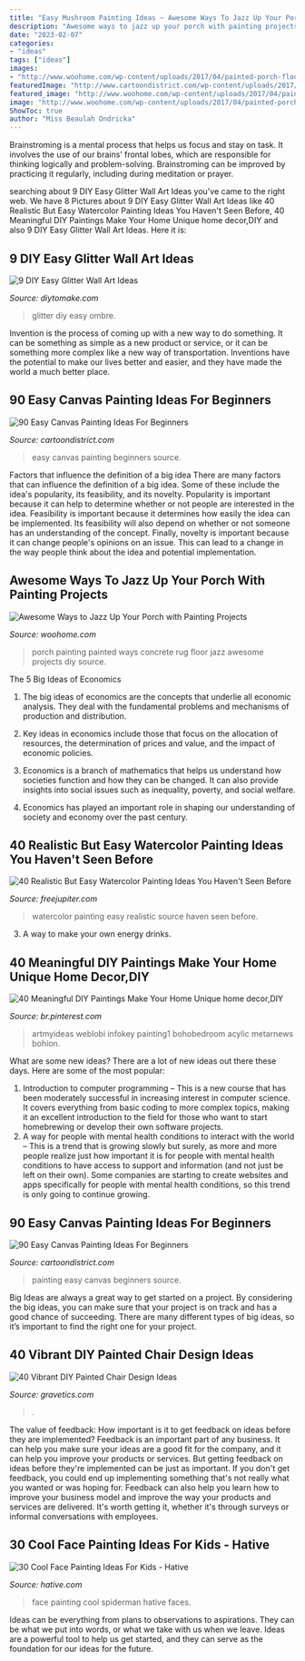 ```yaml
---
title: "Easy Mushroom Painting Ideas ~ Awesome Ways To Jazz Up Your Porch With Painting Projects"
description: "Awesome ways to jazz up your porch with painting projects"
date: "2023-02-07"
categories:
- "ideas"
tags: ["ideas"]
images:
- "http://www.woohome.com/wp-content/uploads/2017/04/painted-porch-floor-6.jpg"
featuredImage: "http://www.cartoondistrict.com/wp-content/uploads/2017/06/Easy-Canvas-Painting-Ideas-For-Beginners21-1.jpg"
featured_image: "http://www.woohome.com/wp-content/uploads/2017/04/painted-porch-floor-6.jpg"
image: "http://www.woohome.com/wp-content/uploads/2017/04/painted-porch-floor-6.jpg"
ShowToc: true
author: "Miss Beaulah Ondricka"
---
```



Brainstroming is a mental process that helps us focus and stay on task. It involves the use of our brains’ frontal lobes, which are responsible for thinking logically and problem-solving. Brainstroming can be improved by practicing it regularly, including during meditation or prayer.

	

		
searching about 9 DIY Easy Glitter Wall Art Ideas you've came to the right web. We have 8 Pictures about 9 DIY Easy Glitter Wall Art Ideas like 40 Realistic But Easy Watercolor Painting Ideas You Haven&#039;t Seen Before, 40 Meaningful DIY Paintings Make Your Home Unique home decor,DIY and also 9 DIY Easy Glitter Wall Art Ideas. Here it is:
		
    
## 9 DIY Easy Glitter Wall Art Ideas

<img loading=lazy src="https://www.diytomake.com/wp-content/uploads/2015/09/Ombre-Glitter-Wall-Art.jpg" onerror="this.onerror=null;this.src='https://tse4.mm.bing.net/th?id=OIP.WpCV-ipjPbJlqN5_FS0X9gHaJ6&amp;pid=15.1';" alt="9 DIY Easy Glitter Wall Art Ideas">

_Source: diytomake.com_

>glitter diy easy ombre. 

	

Invention is the process of coming up with a new way to do something. It can be something as simple as a new product or service, or it can be something more complex like a new way of transportation. Inventions have the potential to make our lives better and easier, and they have made the world a much better place.

    
## 90 Easy Canvas Painting Ideas For Beginners

<img loading=lazy src="http://www.cartoondistrict.com/wp-content/uploads/2017/06/Easy-Canvas-Painting-Ideas-For-Beginners21-1.jpg" onerror="this.onerror=null;this.src='https://tse4.mm.bing.net/th?id=OIP.4OkhfQN4teidQ5dAVEC1JwHaJ4&amp;pid=15.1';" alt="90 Easy Canvas Painting Ideas For Beginners">

_Source: cartoondistrict.com_

>easy canvas painting beginners source. 

	

Factors that influence the definition of a big idea
There are many factors that can influence the definition of a big idea. Some of these include the idea's popularity, its feasibility, and its novelty. Popularity is important because it can help to determine whether or not people are interested in the idea. Feasibility is important because it determines how easily the idea can be implemented. Its feasibility will also depend on whether or not someone has an understanding of the concept. Finally, novelty is important because it can change people's opinions on an issue. This can lead to a change in the way people think about the idea and potential implementation.

    
## Awesome Ways To Jazz Up Your Porch With Painting Projects

<img loading=lazy src="http://www.woohome.com/wp-content/uploads/2017/04/painted-porch-floor-6.jpg" onerror="this.onerror=null;this.src='https://tse1.mm.bing.net/th?id=OIP.7Mkpw1KbIBayhlfbeHhM8QHaLJ&amp;pid=15.1';" alt="Awesome Ways to Jazz Up Your Porch with Painting Projects">

_Source: woohome.com_

>porch painting painted ways concrete rug floor jazz awesome projects diy source. 

	

The 5 Big Ideas of Economics
1. The big ideas of economics are the concepts that underlie all economic analysis. They deal with the fundamental problems and mechanisms of production and distribution.
2. Key ideas in economics include those that focus on the allocation of resources, the determination of prices and value, and the impact of economic policies.

3. Economics is a branch of mathematics that helps us understand how societies function and how they can be changed. It can also provide insights into social issues such as inequality, poverty, and social welfare.

4. Economics has played an important role in shaping our understanding of society and economy over the past century.

    
## 40 Realistic But Easy Watercolor Painting Ideas You Haven&#039;t Seen Before

<img loading=lazy src="http://www.freejupiter.com/wp-content/uploads/2018/07/Easy-Watercolor-Painting-Ideas-16.jpg" onerror="this.onerror=null;this.src='https://tse3.mm.bing.net/th?id=OIP.kfqEHDHODSToNuqvPwKrBwHaNC&amp;pid=15.1';" alt="40 Realistic But Easy Watercolor Painting Ideas You Haven&#039;t Seen Before">

_Source: freejupiter.com_

>watercolor painting easy realistic source haven seen before. 

	

3. A way to make your own energy drinks.

    
## 40 Meaningful DIY Paintings Make Your Home Unique Home Decor,DIY

<img loading=lazy src="https://i.pinimg.com/736x/e1/91/e4/e191e41602f7abd4d698963aa9cbfc76.jpg" onerror="this.onerror=null;this.src='https://tse3.mm.bing.net/th?id=OIP.ZZ1tUSJHrv8v2jTj25cfSAHaJ4&amp;pid=15.1';" alt="40 Meaningful DIY Paintings Make Your Home Unique home decor,DIY">

_Source: br.pinterest.com_

>artmyideas weblobi infokey painting1 bohobedroom acylic metarnews bohion. 

	

What are some new ideas?
There are a lot of new ideas out there these days. Here are some of the most popular: 
1) Introduction to computer programming – This is a new course that has been moderately successful in increasing interest in computer science. It covers everything from basic coding to more complex topics, making it an excellent introduction to the field for those who want to start homebrewing or develop their own software projects. 
2) A way for people with mental health conditions to interact with the world – This is a trend that is growing slowly but surely, as more and more people realize just how important it is for people with mental health conditions to have access to support and information (and not just be left on their own). Some companies are starting to create websites and apps specifically for people with mental health conditions, so this trend is only going to continue growing.

    
## 90 Easy Canvas Painting Ideas For Beginners

<img loading=lazy src="http://www.cartoondistrict.com/wp-content/uploads/2017/06/Easy-Canvas-Painting-Ideas-For-Beginners0201.jpg" onerror="this.onerror=null;this.src='https://tse2.mm.bing.net/th?id=OIP.hI1Tv4Y6Y5t2unCN60fbQgHaLc&amp;pid=15.1';" alt="90 Easy Canvas Painting Ideas For Beginners">

_Source: cartoondistrict.com_

>painting easy canvas beginners source. 

	

Big Ideas are always a great way to get started on a project. By considering the big ideas, you can make sure that your project is on track and has a good chance of succeeding. There are many different types of big ideas, so it’s important to find the right one for your project.

    
## 40 Vibrant DIY Painted Chair Design Ideas

<img loading=lazy src="https://www.gravetics.com/wp-content/uploads/2017/08/Gilded-gold-painted-navy-blue-chair..jpg" onerror="this.onerror=null;this.src='https://tse2.mm.bing.net/th?id=OIP.U59lZe48XLfWxBvdVAA3rgHaJ3&amp;pid=15.1';" alt="40 Vibrant DIY Painted Chair Design Ideas">

_Source: gravetics.com_

>. 

	

The value of feedback: How important is it to get feedback on ideas before they are implemented?
Feedback is an important part of any business. It can help you make sure your ideas are a good fit for the company, and it can help you improve your products or services. But getting feedback on ideas before they're implemented can be just as important. If you don't get feedback, you could end up implementing something that's not really what you wanted or was hoping for. Feedback can also help you learn how to improve your business model and improve the way your products and services are delivered. It's worth getting it, whether it's through surveys or informal conversations with employees.

    
## 30 Cool Face Painting Ideas For Kids - Hative

<img loading=lazy src="https://hative.com/wp-content/uploads/2014/10/face-painting-ideas-for-kids/20-spiderman.jpg" onerror="this.onerror=null;this.src='https://tse3.mm.bing.net/th?id=OIP.pBAYnvjJaB5QzY49PwPMOAHaJ4&amp;pid=15.1';" alt="30 Cool Face Painting Ideas For Kids - Hative">

_Source: hative.com_

>face painting cool spiderman hative faces. 

	

Ideas can be everything from plans to observations to aspirations. They can be what we put into words, or what we take with us when we leave. Ideas are a powerful tool to help us get started, and they can serve as the foundation for our ideas for the future.

